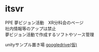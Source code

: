 # itsvr
PPE 夢ビジョン活動　XR分科会のページ  
社内情報等のアップは禁止  
夢ビジョン活動で作成するソフトやソース管理

unityサンプル置き場
[googledrive(仮)](https://drive.google.com/drive/folders/14ZXfR06s64iX2NeBPrzWO7Cfz6cLAbR_?usp=sharing)
